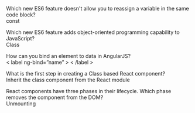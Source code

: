 


Which new ES6 feature doesn't allow you to reassign a variable in the same code block?<br>
const

Which new ES6 feature adds object-oriented programming capability to JavaScript?<br>
Class

How can you bind an element to data in AngularJS?<br>
< label ng-bind=”name” > < /label >


What is the first step in creating a Class based React component?<br>
Inherit the class component from the React module

React components have three phases in their lifecycle. Which phase removes the component from the DOM?<br>
Unmounting

